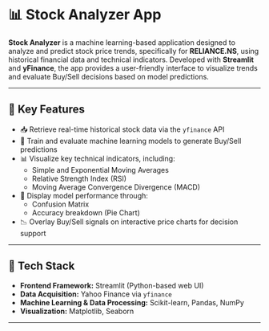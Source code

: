 # 📊 Stock Analyzer App

**Stock Analyzer** is a machine learning-based application designed to analyze and predict stock price trends, specifically for **RELIANCE.NS**, using historical financial data and technical indicators. Developed with **Streamlit** and **yFinance**, the app provides a user-friendly interface to visualize trends and evaluate Buy/Sell decisions based on model predictions.

---

## 🚀 Key Features

- 📥 Retrieve real-time historical stock data via the `yfinance` API
- 🤖 Train and evaluate machine learning models to generate Buy/Sell predictions
- 📊 Visualize key technical indicators, including:
  - Simple and Exponential Moving Averages
  - Relative Strength Index (RSI)
  - Moving Average Convergence Divergence (MACD)
- 📌 Display model performance through:
  - Confusion Matrix
  - Accuracy breakdown (Pie Chart)
- 📉 Overlay Buy/Sell signals on interactive price charts for decision support

---

## 🧰 Tech Stack

- **Frontend Framework:** Streamlit (Python-based web UI)
- **Data Acquisition:** Yahoo Finance via `yfinance`
- **Machine Learning & Data Processing:** Scikit-learn, Pandas, NumPy
- **Visualization:** Matplotlib, Seaborn

---

